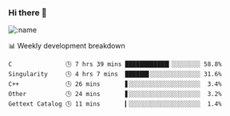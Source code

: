 ### Hi there 👋

<!--
**lv2020/lv2020** is a ✨ _special_ ✨ repository because its `README.md` (this file) appears on your GitHub profile.

Here are some ideas to get you started:

- 🔭 I’m currently working on ...
- 🌱 I’m currently learning ...
- 👯 I’m looking to collaborate on ...
- 🤔 I’m looking for help with ...
- 💬 Ask me about ...
- 📫 How to reach me: ...
- 😄 Pronouns: ...
- ⚡ Fun fact: ...
-->
![:name](https://count.getloli.com/get/@:lv2020)
 <!-- waka-box start -->
📊 Weekly development breakdown
```text
C               🕓 7 hrs 39 mins ████████████▎░░░░░░░░ 58.8%
Singularity     🕓 4 hrs 7 mins  ██████▋░░░░░░░░░░░░░░ 31.6%
C++             🕓 26 mins       ▋░░░░░░░░░░░░░░░░░░░░  3.4%
Other           🕓 24 mins       ▋░░░░░░░░░░░░░░░░░░░░  3.2%
Gettext Catalog 🕓 11 mins       ▎░░░░░░░░░░░░░░░░░░░░  1.4%
```
<!-- Powered by https://github.com/YouEclipse/waka-box-go . -->
<!-- waka-box end -->
